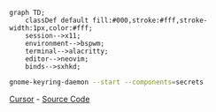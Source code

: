 ```mermaid
graph TD;
    classDef default fill:#000,stroke:#fff,stroke-width:1px,color:#fff;
    session-->x11;
    environment-->bspwm;
    terminal-->alacritty;
    editor-->neovim;
    binds-->sxhkd;
```

```bash
gnome-keyring-daemon --start --components=secrets
```

[Cursor](dotfiles/cursors/Nordzy-cursors-white.tar.gz) - [Source Code](https://github.com/guillaumeboehm/Nordzy-cursors)
